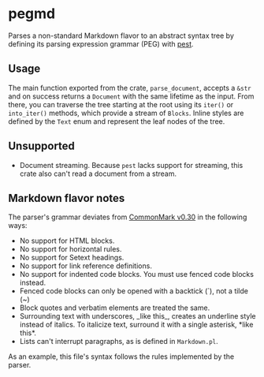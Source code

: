 # pegmd
Parses a non-standard Markdown flavor to an abstract syntax tree by defining its parsing expression grammar (PEG) with [pest](https://pest.rs/book/).

## Usage
The main function exported from the crate, `parse_document`, accepts a `&str` and on success returns a `Document` with the same lifetime as the input. From there, you can traverse the tree starting at the root using its `iter()` or `into_iter()` methods, which provide a stream of `Blocks`. Inline styles are defined by the `Text` enum and represent the leaf nodes of the tree.

## Unsupported
- Document streaming. Because `pest` lacks support for streaming, this crate also can't read a document from a stream.

## Markdown flavor notes
The parser's grammar deviates from [CommonMark v0.30](https://spec.commonmark.org/0.30/) in the following ways:

  - No support for HTML blocks.
  - No support for horizontal rules.
  - No support for Setext headings.
  - No support for link reference definitions.
  - No support for indented code blocks. You must use fenced code blocks instead.
  - Fenced code blocks can only be opened with a backtick (`), not a tilde (~)
  - Block quotes and verbatim elements are treated the same.
  - Surrounding text with underscores, \_like this\_, creates an underline style instead of italics. To italicize text, surround it with a single asterisk, \*like this\*.
  - Lists can't interrupt paragraphs, as is defined in `Markdown.pl`.

As an example, this file's syntax follows the rules implemented by the parser.
